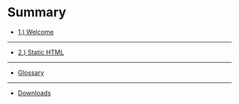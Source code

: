 # Summary

* [1.) Welcome](README.md)

----

* [2.) Static HTML](1/README.md)

----

* [Glossary](GLOSSARY.md)

----

* [Downloads](DOWNLOADS.md)
